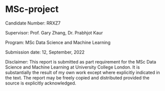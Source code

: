 # MSc-project
Candidate Number: RRXZ7

Supervisor: Prof. Gary Zhang, Dr. Prabhjot Kaur

Program: MSc Data Science and Machine Learning

Submission date: 12, September, 2022

Disclaimer: This report is submitted as part requirement for the MSc Data Science and
Machine Learning at University College London. It is substantially the result of my own work
except where explicitly indicated in the text. The report may be freely copied and distributed
provided the source is explicitly acknowledged.

